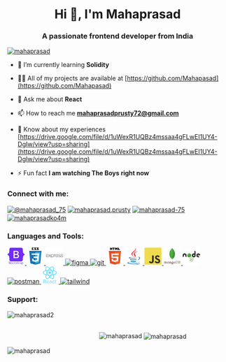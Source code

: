 
<h1 align="center">Hi 👋, I'm Mahaprasad</h1>
<h3 align="center">A passionate frontend developer from India</h3>

<p align="left"> <a href="https://github.com/ryo-ma/github-profile-trophy"><img src="https://github-profile-trophy.vercel.app/?username=mahaprasad" alt="mahaprasad" /></a> </p>

- 🌱 I’m currently learning **Solidity**

- 👨‍💻 All of my projects are available at [https://github.com/Mahapasad](https://github.com/Mahapasad)

- 💬 Ask me about **React**

- 📫 How to reach me **mahaprasadprusty72@gmail.com**

- 📄 Know about my experiences [https://drive.google.com/file/d/1uWexR1UQBz4mssaa4gFLwEI1UY4-DgIw/view?usp=sharing](https://drive.google.com/file/d/1uWexR1UQBz4mssaa4gFLwEI1UY4-DgIw/view?usp=sharing)

- ⚡ Fun fact **I am watching The Boys right now**

<h3 align="left">Connect with me:</h3>
<p align="left">
<a href="https://twitter.com/@mahaprasad_75" target="blank"><img align="center" src="https://raw.githubusercontent.com/rahuldkjain/github-profile-readme-generator/master/src/images/icons/Social/twitter.svg" alt="@mahaprasad_75" height="30" width="40" /></a>
<a href="https://instagram.com/mahaprasad.prusty" target="blank"><img align="center" src="https://raw.githubusercontent.com/rahuldkjain/github-profile-readme-generator/master/src/images/icons/Social/instagram.svg" alt="mahaprasad.prusty" height="30" width="40" /></a>
<a href="https://www.leetcode.com/mahaprasad-75" target="blank"><img align="center" src="https://raw.githubusercontent.com/rahuldkjain/github-profile-readme-generator/master/src/images/icons/Social/leet-code.svg" alt="mahaprasad-75" height="30" width="40" /></a>
<a href="https://auth.geeksforgeeks.org/user/mahaprasadko4m" target="blank"><img align="center" src="https://raw.githubusercontent.com/rahuldkjain/github-profile-readme-generator/master/src/images/icons/Social/geeks-for-geeks.svg" alt="mahaprasadko4m" height="30" width="40" /></a>
</p>

<h3 align="left">Languages and Tools:</h3>
<p align="left"> <a href="https://getbootstrap.com" target="_blank" rel="noreferrer"> <img src="https://raw.githubusercontent.com/devicons/devicon/master/icons/bootstrap/bootstrap-plain-wordmark.svg" alt="bootstrap" width="40" height="40"/> </a> <a href="https://www.w3schools.com/css/" target="_blank" rel="noreferrer"> <img src="https://raw.githubusercontent.com/devicons/devicon/master/icons/css3/css3-original-wordmark.svg" alt="css3" width="40" height="40"/> </a> <a href="https://expressjs.com" target="_blank" rel="noreferrer"> <img src="https://raw.githubusercontent.com/devicons/devicon/master/icons/express/express-original-wordmark.svg" alt="express" width="40" height="40"/> </a> <a href="https://www.figma.com/" target="_blank" rel="noreferrer"> <img src="https://www.vectorlogo.zone/logos/figma/figma-icon.svg" alt="figma" width="40" height="40"/> </a> <a href="https://git-scm.com/" target="_blank" rel="noreferrer"> <img src="https://www.vectorlogo.zone/logos/git-scm/git-scm-icon.svg" alt="git" width="40" height="40"/> </a> <a href="https://www.w3.org/html/" target="_blank" rel="noreferrer"> <img src="https://raw.githubusercontent.com/devicons/devicon/master/icons/html5/html5-original-wordmark.svg" alt="html5" width="40" height="40"/> </a> <a href="https://www.java.com" target="_blank" rel="noreferrer"> <img src="https://raw.githubusercontent.com/devicons/devicon/master/icons/java/java-original.svg" alt="java" width="40" height="40"/> </a> <a href="https://developer.mozilla.org/en-US/docs/Web/JavaScript" target="_blank" rel="noreferrer"> <img src="https://raw.githubusercontent.com/devicons/devicon/master/icons/javascript/javascript-original.svg" alt="javascript" width="40" height="40"/> </a> <a href="https://www.mongodb.com/" target="_blank" rel="noreferrer"> <img src="https://raw.githubusercontent.com/devicons/devicon/master/icons/mongodb/mongodb-original-wordmark.svg" alt="mongodb" width="40" height="40"/> </a> <a href="https://nodejs.org" target="_blank" rel="noreferrer"> <img src="https://raw.githubusercontent.com/devicons/devicon/master/icons/nodejs/nodejs-original-wordmark.svg" alt="nodejs" width="40" height="40"/> </a> <a href="https://postman.com" target="_blank" rel="noreferrer"> <img src="https://www.vectorlogo.zone/logos/getpostman/getpostman-icon.svg" alt="postman" width="40" height="40"/> </a> <a href="https://reactjs.org/" target="_blank" rel="noreferrer"> <img src="https://raw.githubusercontent.com/devicons/devicon/master/icons/react/react-original-wordmark.svg" alt="react" width="40" height="40"/> </a> <a href="https://tailwindcss.com/" target="_blank" rel="noreferrer"> <img src="https://www.vectorlogo.zone/logos/tailwindcss/tailwindcss-icon.svg" alt="tailwind" width="40" height="40"/> </a> </p>

<h3 align="left">Support:</h3>
<p><a href="https://www.buymeacoffee.com/mahaprasad2"> <img align="left" src="https://cdn.buymeacoffee.com/buttons/v2/default-yellow.png" height="50" width="210" alt="mahaprasad2" /></a></p><br><br>

<p><img align="left" src="https://github-readme-stats.vercel.app/api/top-langs?username=mahaprasad&show_icons=true&locale=en&layout=compact" alt="mahaprasad" /></p>

<p>&nbsp;<img align="center" src="https://github-readme-stats.vercel.app/api?username=mahaprasad&show_icons=true&locale=en" alt="mahaprasad" /></p>

<p><img align="center" src="https://github-readme-streak-stats.herokuapp.com/?user=mahaprasad&" alt="mahaprasad" /></p>

